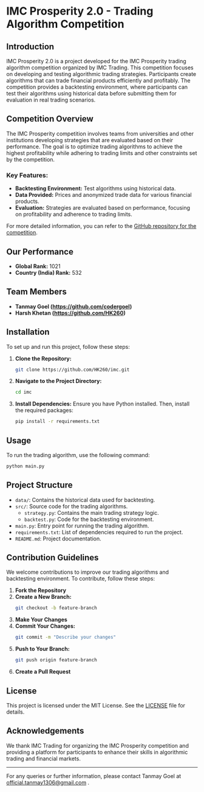 # IMC Prosperity 2.0 - Trading Algorithm Competition

## Introduction

IMC Prosperity 2.0 is a project developed for the IMC Prosperity trading algorithm competition organized by IMC Trading. This competition focuses on developing and testing algorithmic trading strategies. Participants create algorithms that can trade financial products efficiently and profitably. The competition provides a backtesting environment, where participants can test their algorithms using historical data before submitting them for evaluation in real trading scenarios.

## Competition Overview

The IMC Prosperity competition involves teams from universities and other institutions developing strategies that are evaluated based on their performance. The goal is to optimize trading algorithms to achieve the highest profitability while adhering to trading limits and other constraints set by the competition.

### Key Features:
- **Backtesting Environment:** Test algorithms using historical data.
- **Data Provided:** Prices and anonymized trade data for various financial products.
- **Evaluation:** Strategies are evaluated based on performance, focusing on profitability and adherence to trading limits.

For more detailed information, you can refer to the [GitHub repository for the competition](https://github.com/benbates30/IMC-Prosperity).

## Our Performance

- **Global Rank:** 1021
- **Country (India) Rank:** 532

## Team Members

- **Tanmay Goel (https://github.com/codergoel)**
- **Harsh Khetan (https://github.com/HK260)**

## Installation

To set up and run this project, follow these steps:

1. **Clone the Repository:**
   ```bash
   git clone https://github.com/HK260/imc.git
   ```
2. **Navigate to the Project Directory:**
   ```bash
   cd imc
   ```
3. **Install Dependencies:**
   Ensure you have Python installed. Then, install the required packages:
   ```bash
   pip install -r requirements.txt
   ```

## Usage

To run the trading algorithm, use the following command:
```bash
python main.py
```

## Project Structure

- `data/`: Contains the historical data used for backtesting.
- `src/`: Source code for the trading algorithms.
  - `strategy.py`: Contains the main trading strategy logic.
  - `backtest.py`: Code for the backtesting environment.
- `main.py`: Entry point for running the trading algorithm.
- `requirements.txt`: List of dependencies required to run the project.
- `README.md`: Project documentation.

## Contribution Guidelines

We welcome contributions to improve our trading algorithms and backtesting environment. To contribute, follow these steps:

1. **Fork the Repository**
2. **Create a New Branch:**
   ```bash
   git checkout -b feature-branch
   ```
3. **Make Your Changes**
4. **Commit Your Changes:**
   ```bash
   git commit -m "Describe your changes"
   ```
5. **Push to Your Branch:**
   ```bash
   git push origin feature-branch
   ```
6. **Create a Pull Request**

## License

This project is licensed under the MIT License. See the [LICENSE](LICENSE) file for details.

## Acknowledgements

We thank IMC Trading for organizing the IMC Prosperity competition and providing a platform for participants to enhance their skills in algorithmic trading and financial markets.

---

For any queries or further information, please contact Tanmay Goel at official.tanmay1306@gmail.com .



